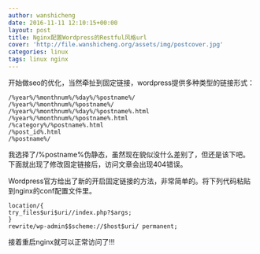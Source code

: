 ```yaml
---
author: wanshicheng
date: 2016-11-11 12:10:15+00:00
layout: post
title: Nginx配置Wordpress的Restful风格url
cover: 'http://file.wanshicheng.org/assets/img/postcover.jpg'
categories: linux
tags: linux nginx
---
```


开始做seo的优化，当然牵扯到固定链接，wordpress提供多种类型的链接形式：

```vim
/%year%/%monthnum%/%day%/%postname%/
/%year%/%monthnum%/%postname%/
/%year%/%monthnum%/%day%/%postname%.html
/%year%/%monthnum%/%postname%.html
/%category%/%postname%.html
/%post_id%.html
/%postname%/
```

我选择了/%postname%伪静态，虽然现在貌似没什么差别了，但还是该下吧。下面就出现了修改固定链接后，访问文章会出现404错误。

Wordpress官方给出了新的开启固定链接的方法，非常简单的。将下列代码粘贴到nginx的conf配置文件里。

```vim
location/{
try_files$uri$uri//index.php?$args;
}
rewrite/wp-admin$$scheme://$host$uri/ permanent;
```

接着重启nginx就可以正常访问了!!!
